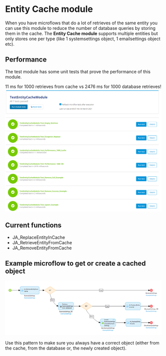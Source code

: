 # Entity Cache module

When you have microflows that do a lot of retrieves of the same entity you can use this module to reduce the number of database queries by storing them in the cache. The **Entity Cache module** supports multiple entities but only stores one per type (like 1 systemsettings object, 1 emailsettings object etc). 

## Performance

The test module has some unit tests that prove the performance of this module.

11 ms for 1000 retrieves from cache vs  2476 ms for 1000 database retrieves!
![unittests](https://raw.githubusercontent.com/appronto/Entity-cache-module/main/Output/unittests.png)

## Current functions

 - JA_ReplaceEntityInCache
 - JA_RetrieveEntityFromCache
 - JA_RemoveEntityFromCache 

## Example microflow to get or create a cached object

![microflow example](https://raw.githubusercontent.com/appronto/Entity-cache-module/main/Output/microflow.png)

Use this pattern to make sure you always have a correct object (either from the cache, from the database or, the newly created object).


